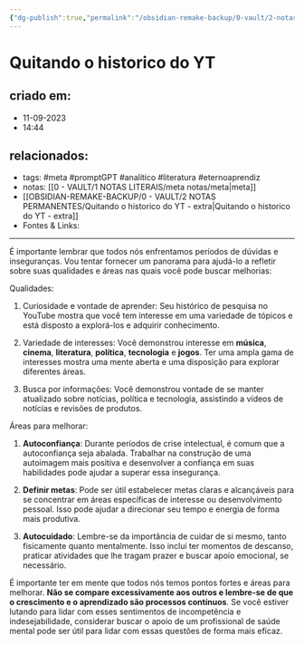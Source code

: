 ```yaml
---
{"dg-publish":true,"permalink":"/obsidian-remake-backup/0-vault/2-notas-permanentes/quitando-o-historico-do-yt/","tags":["permanente","meta","promptGPT","analítico","literatura","eternoaprendiz"],"dgHomeLink":true,"dgShowLocalGraph":true,"dgShowFileTree":true,"dgEnableSearch":true,"noteIcon":""}
---
```


# Quitando o historico do YT

## criado em: 
- 11-09-2023
- 14:44
## relacionados:
- tags: #meta #promptGPT #analítico #literatura #eternoaprendiz 
- notas: [[0 - VAULT/1 NOTAS LITERAIS/meta notas/meta\|meta]]
- [[OBSIDIAN-REMAKE-BACKUP/0 - VAULT/2 NOTAS PERMANENTES/Quitando o historico do YT - extra\|Quitando o historico do YT - extra]]
- Fontes & Links: 
---


É importante lembrar que todos nós enfrentamos períodos de dúvidas e inseguranças. Vou tentar fornecer um panorama para ajudá-lo a refletir sobre suas qualidades e áreas nas quais você pode buscar melhorias:

Qualidades:
1. Curiosidade e vontade de aprender: Seu histórico de pesquisa no YouTube mostra que você tem interesse em uma variedade de tópicos e está disposto a explorá-los e adquirir conhecimento.

2. Variedade de interesses: Você demonstrou interesse em **música**, **cinema**, **literatura**, **política**, **tecnologia** e **jogos**. Ter uma ampla gama de interesses mostra uma mente aberta e uma disposição para explorar diferentes áreas.

3. Busca por informações: Você demonstrou vontade de se manter atualizado sobre notícias, política e tecnologia, assistindo a vídeos de notícias e revisões de produtos.

Áreas para melhorar:
1. **Autoconfiança**: Durante períodos de crise intelectual, é comum que a autoconfiança seja abalada. Trabalhar na construção de uma autoimagem mais positiva e desenvolver a confiança em suas habilidades pode ajudar a superar essa insegurança.

2. **Definir metas**: Pode ser útil estabelecer metas claras e alcançáveis para se concentrar em áreas específicas de interesse ou desenvolvimento pessoal. Isso pode ajudar a direcionar seu tempo e energia de forma mais produtiva.

3. **Autocuidado**: Lembre-se da importância de cuidar de si mesmo, tanto fisicamente quanto mentalmente. Isso inclui ter momentos de descanso, praticar atividades que lhe tragam prazer e buscar apoio emocional, se necessário.

É importante ter em mente que todos nós temos pontos fortes e áreas para melhorar. **Não se compare excessivamente aos outros e lembre-se de que o crescimento e o aprendizado são processos contínuos**. Se você estiver lutando para lidar com esses sentimentos de incompetência e indesejabilidade, considerar buscar o apoio de um profissional de saúde mental pode ser útil para lidar com essas questões de forma mais eficaz.
